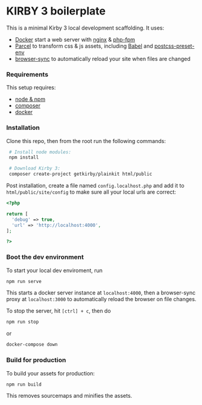 # KIRBY 3 boilerplate

This is a minimal Kirby 3 local development scaffolding. It uses:

- [Docker](https://www.docker.com/) start a web server with [nginx](https://nginx.org/) & [php-fpm](https://php-fpm.org/)
- [Parcel](https://parceljs.org/) to transform css & js assets, including [Babel](https://babeljs.io/) and [postcss-preset-env](https://preset-env.cssdb.org/)
- [browser-sync](https://www.browsersync.io/) to automatically reload your site when files are changed

### Requirements
This setup requires:

- [node & npm](https://nodejs.org/en/)
- [composer](https://getcomposer.org/download/)
- [docker](https://www.docker.com/products/docker-desktop)

### Installation
Clone this repo, then from the root run the following commands:

```sh
 # Install node modules:
 npm install

 # Download Kirby 3:
 composer create-project getkirby/plainkit html/public
```

Post installation, create a file named `config.localhost.php` and add it to `html/public/site/config` to make sure all your local urls are correct:
```php
<?php

return [
  'debug' => true,
  'url' => 'http://localhost:4000',
];

?>
```

### Boot the dev environment
To start your local dev enviroment, run  
```sh
npm run serve
```

This starts a docker server instance at `localhost:4000`, then a browser-sync proxy at `localhost:3000` to automatically reload the browser on file changes.

To stop the server, hit `[ctrl] + c`, then do  
```sh
npm run stop
```
or  
```sh
docker-compose down
```

### Build for production
To build your assets for production:  
```sh
npm run build
```

This removes sourcemaps and minifies the assets.
